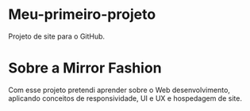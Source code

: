 # Meu-primeiro-projeto
Projeto de site para o GitHub.

# Sobre a Mirror Fashion
Com esse projeto pretendi aprender sobre o Web desenvolvimento, aplicando conceitos de responsividade, UI e UX e hospedagem de site.
